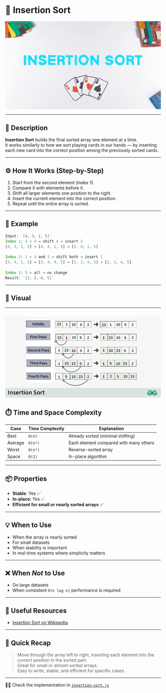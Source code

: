 # 🧷 Insertion Sort

![Insertion Sort Visualization](./images/insertion-sort.jpg)

---

## 📌 Description

**Insertion Sort** builds the final sorted array one element at a time.  
It works similarly to how we sort playing cards in our hands — by inserting each new card into the correct position among the previously sorted cards.

---

## ⚙️ How It Works (Step-by-Step)

1. Start from the second element (index 1).
2. Compare it with elements before it.
3. Shift all larger elements one position to the right.
4. Insert the current element into the correct position.
5. Repeat until the entire array is sorted.

---

## 🧠 Example

```js
Input: `[4, 3, 1, 5]`
Index 1: 3 < 4 → shift 4 → insert 3
[4, 3, 1, 5] → [4, 4, 1, 5] → [3, 4, 1, 5]

Index 2: 1 < 4 and 3 → shift both → insert 1
[3, 4, 1, 5] → [3, 4, 4, 5] → [3, 3, 4, 5] → [1, 3, 4, 5]

Index 3: 5 > all → no change
Result: `[1, 3, 4, 5]`
```

---

## 🎨 Visual

---

## ![Insertion Sort Visualization](./images/insertion-sort-alg.png)

## ⏱️ Time and Space Complexity

| Case    | Time Complexity | Explanation                            |
| ------- | --------------- | -------------------------------------- |
| Best    | `O(n)`          | Already sorted (minimal shifting)      |
| Average | `O(n²)`         | Each element compared with many others |
| Worst   | `O(n²)`         | Reverse-sorted array                   |
| Space   | `O(1)`          | In-place algorithm                     |

---

## 📦 Properties

- **Stable**: Yes ✅
- **In-place**: Yes ✅
- **Efficient for small or nearly sorted arrays** ✅

---

## 💡 When to Use

- When the array is nearly sorted
- For small datasets
- When stability is important
- In real-time systems where simplicity matters

---

## ❌ When _Not_ to Use

- On large datasets
- When consistent `O(n log n)` performance is required

---

## 🔗 Useful Resources

- [Insertion Sort on Wikipedia](https://en.wikipedia.org/wiki/Insertion_sort)

---

## 🧠 Quick Recap

> Move through the array left to right, inserting each element into the correct position in the sorted part.  
> Great for small or almost-sorted arrays.  
> Easy to write, stable, and efficient for specific cases.

---

👨‍💻 Check the implementation in [`insertion-sort.js`](./insertion-sort.js)
